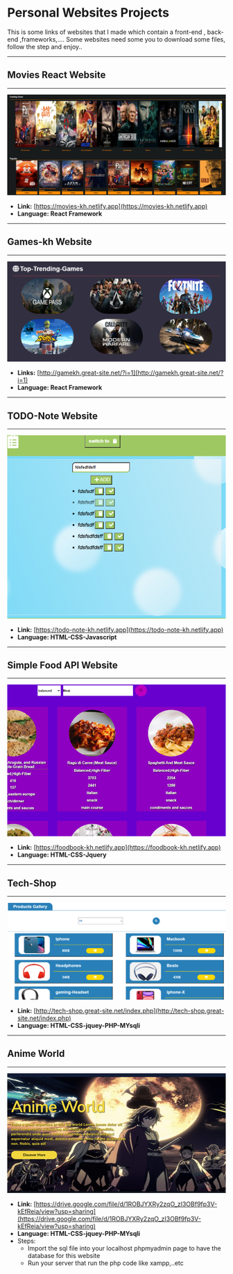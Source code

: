 # Personal Websites Projects
This is some links of websites that I made which contain a front-end , back-end ,frameworks,…. Some websites need some you to download some files, follow the step and enjoy..


<!-- ---
--- -->
---
## Movies React Website
---
![](img/react-web.png)
* __Link:__ [https://movies-kh.netlify.app](https://movies-kh.netlify.app)
* __Language: React Framework__
---
## Games-kh Website
---
![](img/gameskh.png)
* __Links:__ [http://gamekh.great-site.net/?i=1](http://gamekh.great-site.net/?i=1)
* __Language: React Framework__
---
## TODO-Note Website
---
![](img/todo.png)
* __Link:__ [https://todo-note-kh.netlify.app](https://todo-note-kh.netlify.app)
* __Language: HTML-CSS-Javascript__
---
## Simple Food API Website
---
![](img/food.png)
* __Link:__ [https://foodbook-kh.netlify.app](https://foodbook-kh.netlify.app)
* __Language: HTML-CSS-Jquery__
---
## Tech-Shop
---
![](img/techshop.PNG)
* __Link:__ [http://tech-shop.great-site.net/index.php](http://tech-shop.great-site.net/index.php)
* __Language: HTML-CSS-jquey-PHP-MYsqli__
---
## Anime World
---
![](img/animW.PNG)
* __Link:__ [https://drive.google.com/file/d/1ROBJYXRy2zqO_zI3OBf9fp3V-kEfReia/view?usp=sharing](https://drive.google.com/file/d/1ROBJYXRy2zqO_zI3OBf9fp3V-kEfReia/view?usp=sharing)
* __Language: HTML-CSS-jquey-PHP-MYsqli__
* Steps:
    * Import the sql file into your localhost phpmyadmin page to have the database for this website
    * Run your server that run the php code like xampp,..etc